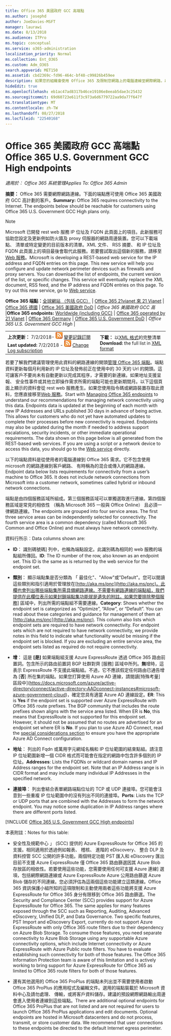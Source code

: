 ```yaml
---
title: Office 365 美國政府 GCC 高端點
ms.author: josephd
author: JoeDavies-MSFT
manager: laurawi
ms.date: 8/13/2018
ms.audience: ITPro
ms.topic: conceptual
ms.service: o365-administration
localization_priority: Normal
ms.collection: Ent_O365
ms.custom: Adm_O365
search.appverid: MET150
ms.assetid: cbd2369c-fd96-464c-bf48-c99826b459ee
description: 如果您的組織會使用 Office 365 及限制您網路上的電腦連線至網際網路，以下您會發現端點 （Fqdn、 連接埠、 Url、 IPv4 及 IPv6 位址範圍），您應該包含在您輸出允許清單以確保您電腦可以成功地使用 Office 365。
hideEdit: true
ms.openlocfilehash: eb1ac47ad8317b46ce19106e8eeab5dae3c25432
ms.sourcegitcommit: 69d60723e611f3c973a6d6779722aa9da77f647f
ms.translationtype: MT
ms.contentlocale: zh-TW
ms.lasthandoff: 08/27/2018
ms.locfileid: "22540168"
---
```

# <a name="office-365-us-government-gcc-high-endpoints"></a><span data-ttu-id="b9e43-103">Office 365 美國政府 GCC 高端點</span><span class="sxs-lookup"><span data-stu-id="b9e43-103">Office 365 U.S. Government GCC High endpoints</span></span>

 <span data-ttu-id="b9e43-104">*適用於： Office 365 系統管理*</span><span class="sxs-lookup"><span data-stu-id="b9e43-104">*Applies To: Office 365 Admin*</span></span>

<span data-ttu-id="b9e43-p101">**摘要：** Office 365 需要網際網路連線。下面的端點應可使用 Office 365 美國政府 GCC 高計劃的客戶。</span><span class="sxs-lookup"><span data-stu-id="b9e43-p101">**Summary:** Office 365 requires connectivity to the Internet. The endpoints below should be reachable for customers using Office 365 U.S. Government GCC High plans only.</span></span>
  
> [!NOTE]
> <span data-ttu-id="b9e43-p102">Microsoft 已開發 rest web 服務 IP 位址及 FQDN 此頁面上的項目。此新服務可協助您設定及更新例如防火牆及 proxy 伺服器的網路周邊裝置。您可以下載端點、 清單或特定變更的目前版本的清單。XML 文件、 RSS 摘要、 和 IP 位址及 FQDN 此頁面上的項目最後會取代此服務。若要嘗試取出這個新的服務，請移至[Web 服務](managing-office-365-endpoints.md#webservice)。</span><span class="sxs-lookup"><span data-stu-id="b9e43-p102">Microsoft is developing a REST-based web service for the IP address and FQDN entries on this page. This new service will help you configure and update network perimeter devices such as firewalls and proxy servers. You can download the list of endpoints, the current version of the list, or specific changes. This service will eventually replace the XML document, RSS feed, and the IP address and FQDN entries on this page. To try out this new service, go to [Web service](managing-office-365-endpoints.md#webservice).</span></span>
  
 <span data-ttu-id="b9e43-112">**Office 365 端點：**[全球網站 （包括 GCC）](urls-and-ip-address-ranges.md) |  [Office 365 21vianet 來 21 Vianet](urls-and-ip-address-ranges-21vianet.md)  | [Office 365 德國](office-365-germany-endpoints.md)  | [Office 365 美國政府 DoD](office-365-u-s-government-dod-endpoints.md) | *Office 365 美國政府 GCC 高* |</span><span class="sxs-lookup"><span data-stu-id="b9e43-112">**Office 365 endpoints:** [Worldwide (including GCC)](urls-and-ip-address-ranges.md) | [Office 365 operated by 21 Vianet](urls-and-ip-address-ranges-21vianet.md)  | [Office 365 Germany](office-365-germany-endpoints.md)  | [Office 365 U.S. Government DoD](office-365-u-s-government-dod-endpoints.md) | *Office 365 U.S. Government GCC High* |</span></span>
  
|||
|:-----|:-----|
|<span data-ttu-id="b9e43-113">**上次更新：** 7/2/2018- ![RSS](media/5dc6bb29-25db-4f44-9580-77c735492c4b.png) [變更記錄訂閱](https://aka.ms/usendpointrss)</span><span class="sxs-lookup"><span data-stu-id="b9e43-113">**Last updated:** 7/2/2018 - ![RSS](media/5dc6bb29-25db-4f44-9580-77c735492c4b.png) [Change Log subscription](https://aka.ms/usendpointrss)</span></span> <br/> |<span data-ttu-id="b9e43-114">**下載：** 以[XML 格式](https://aka.ms/usdefenseendpoints)的完整清單</span><span class="sxs-lookup"><span data-stu-id="b9e43-114">**Download:** the full list in [XML format](https://aka.ms/usdefenseendpoints)</span></span> <br/> |
   
 <span data-ttu-id="b9e43-p103">若要了解我們建議管理使用此資料的網路連線的開頭[管理 Office 365 端點](managing-office-365-endpoints.md)。端點資料更新每個月利用新的 IP 位址及發佈前正在使用中的 30 天的 Url 的開頭。這可讓客戶不要尚未有自動更新以完成其程序，才需要的新連線。如果地址支援呈報、 安全性事件或其他立即操作需求所需的端點可能也更新期間月。以下這個頁面上顯示的資料會從 rest web 服務產生。如果您使用指令碼或網路裝置存取此資料，您應直接移至[Web 服務](managing-office-365-endpoints.md#webservice)。</span><span class="sxs-lookup"><span data-stu-id="b9e43-p103">Start with [Managing Office 365 endpoints](managing-office-365-endpoints.md) to understand our recommendations for managing network connectivity using this data. Endpoints data is updated at the beginning of each month with new IP Addresses and URLs published 30 days in advance of being active. This allows for customers who do not yet have automated updates to complete their processes before new connectivity is required. Endpoints may also be updated during the month if needed to address support escalations, security incidents, or other immediate operational requirements. The data shown on this page below is all generated from the REST-based web services. If you are using a script or a network device to access this data, you should go to the [Web service](managing-office-365-endpoints.md#webservice) directly.</span></span>

<span data-ttu-id="b9e43-p104">以下的端點資料是從使用者的電腦連線到 Office 365 需求。它不包含使用 microsoft 的網路連線到客戶網路、 有時稱為的混合或傳入的網路連線。</span><span class="sxs-lookup"><span data-stu-id="b9e43-p104">Endpoint data below lists requirements for connectivity from a user’s machine to Office 365. It does not include network connections from Microsoft into a customer network, sometimes called hybrid or inbound network connections.</span></span>

<span data-ttu-id="b9e43-p105">端點是由四個服務區域所組成。第三個服務區域可以單獨選取進行連線。第四個服務區域是常見的相依性 （稱為 Microsoft 365 一般與 Office Online） 且必須一律網路連線。</span><span class="sxs-lookup"><span data-stu-id="b9e43-p105">The endpoints are grouped into four service areas. The first three service areas can be independently selected for connectivity. The fourth service area is a common dependency (called Microsoft 365 Common and Office Online) and must always have network connectivity.</span></span>

<span data-ttu-id="b9e43-126">資料行所示︰</span><span class="sxs-lookup"><span data-stu-id="b9e43-126">Data columns shown are:</span></span>

- <span data-ttu-id="b9e43-p106">**ID**： 識別碼號碼] 列中，也稱為端點設定。此識別碼為相同的 web 服務的端點組所傳回。</span><span class="sxs-lookup"><span data-stu-id="b9e43-p106">**ID**: The ID number of the row, also known as an endpoint set. This ID is the same as is returned by the web service for the endpoint set.</span></span>

- <span data-ttu-id="b9e43-p107">**類別**： 顯示端點集是否分類為 「 最佳化"、"Allow"或"Default"。您可以閱讀這些類別和指引適用於管理放在[http://aka.ms/pnc](http://aka.ms/pnc)。此欄也會列出哪些端點集所需具備網路連線。不需要有網路連線的端點組，我們提供在此欄位表示如果封鎖端點集功能就是遺失的附註。如果您要排除整個服務] 區域中，列出所需的端點組不需要連線。</span><span class="sxs-lookup"><span data-stu-id="b9e43-p107">**Category**: Shows whether the endpoint set is categorized as “Optimize”, “Allow”, or “Default”. You can read about these categories and guidance for management of them at [http://aka.ms/pnc](http://aka.ms/pnc). This column also lists which endpoint sets are required to have network connectivity. For endpoint sets which are not required to have network connectivity, we provide notes in this field to indicate what functionality would be missing if the endpoint set is blocked. If you are excluding an entire service area, the endpoint sets listed as required do not require connectivity.</span></span>

- <span data-ttu-id="b9e43-p108">**增**： 這是 **[是]** 如果端點組支援 Azure ExpressRoute 透過 Office 365 路由前置詞。包含所示的路由前置詞 BGP 社群對齊 [服務] 區域中所列。**無**增時，這表示 ExpressRoute 不支援此端點組。不過，它不應該假定任何路由已通告增為 [**否**] 所在集的端點。如果您打算使用 Azure AD 連線，請閱讀[特殊考量] 區段中](https://docs.microsoft.com/azure/active-directory/connect/active-directory-AADconnect-instances#microsoft-azure-government-cloud)，確定您具有適當 Azure AD 連線設定。</span><span class="sxs-lookup"><span data-stu-id="b9e43-p108">**ER**: This is **Yes** if the endpoint set is supported over Azure ExpressRoute with Office 365 route prefixes. The BGP community that includes the route prefixes shown aligns with the service area listed. When ER is **No**, this means that ExpressRoute is not supported for this endpoint set. However, it should not be assumed that no routes are advertised for an endpoint set where ER is **No**. If you plan to use Azure AD Connect, read the [special considerations section](https://docs.microsoft.com/azure/active-directory/connect/active-directory-AADconnect-instances#microsoft-azure-government-cloud) to ensure you have the appropriate Azure AD Connect configuration.</span></span>

- <span data-ttu-id="b9e43-p109">**地址**： 列出的 Fqdn 或萬用字元網域名稱和 IP 位址範圍的結束點組。請注意 IP 位址範圍新增一個 CIDR 格式而可能會在指定的網路中包含許多個別的 IP 位址。</span><span class="sxs-lookup"><span data-stu-id="b9e43-p109">**Addresses**: Lists the FQDNs or wildcard domain names and IP Address ranges for the endpoint set. Note that an IP Address range is in CIDR format and may include many individual IP Addresses in the specified network.</span></span>
 
- <span data-ttu-id="b9e43-p110">**連接埠**： 列出會結合表單網路端點位址的 TCP 或 UDP 連接埠。您可能會注意到一些重複 IP 位址範圍中的沒有列出不同的連接埠。</span><span class="sxs-lookup"><span data-stu-id="b9e43-p110">**Ports**: Lists the TCP or UDP ports that are combined with the Addresses to form the network endpoint. You may notice some duplication in IP Address ranges where there are different ports listed.</span></span>
 
[!INCLUDE [Office 365 U.S. Government GCC High endpoints](./includes/office-365-u.s.-government-gcc-high-endpoints.md)]

<span data-ttu-id="b9e43-143">本表附註：</span><span class="sxs-lookup"><span data-stu-id="b9e43-143">Notes for this table:</span></span>

- <span data-ttu-id="b9e43-p111">安全性及規範中心 」 (SCC) 提供的 Azure ExpressRoute for Office 365 的支援。相同適用於透過例如報表、 稽核、 進階的 eDiscovery、 整合 DLP 及資料控管 SCC 公開的許多功能。兩個特定功能 PST 匯入和 eDiscovery 匯出目前不支援 Azure ExpressRoute 僅 Office 365 路由篩選因其 Azure Blob 存放區的相依性。若要使用這些功能，您需要使用任何可支援 Azure 連線] 選項，包括網際網路連線或 Azure ExpressRoute Azure 公用路由篩選 Azure Blob 儲存的不同連線。您必須評估為這兩個這些功能建立這類連線。Office 365 資訊保護小組所知的這項限制和主動使用兩者這些功能將支援 Azure ExpressRoute for Office 365 身分有限移到 Office 365 路由篩選。</span><span class="sxs-lookup"><span data-stu-id="b9e43-p111">The Security and Compliance Center (SCC) provides support for Azure ExpressRoute for Office 365. The same applies for many features exposed through the SCC such as Reporting, Auditing, Advanced eDiscovery, Unified DLP, and Data Governance. Two specific features, PST Import and eDiscovery Export, currently do not support Azure ExpressRoute with only Office 365 route filters due to their dependency on Azure Blob Storage. To consume those features, you need separate connectivity to Azure Blob Storage using any supportable Azure connectivity options, which include Internet connectivity or Azure ExpressRoute with Azure Public route filters. You have to evaluate establishing such connectivity for both of those features. The Office 365 Information Protection team is aware of this limitation and is actively working to bring support for Azure ExpressRoute for Office 365 as limited to Office 365 route filters for both of those features.</span></span>

- <span data-ttu-id="b9e43-p112">還有其他選用的 Office 365 ProPlus 的端點未列出並不需要使用者啟動 Office 365 ProPlus 的應用程式及編輯文件。選用的端點裝載於 Microsoft 資料中心及請勿處理、 傳輸，或將客戶資料儲存。建議的預設網際網路輸出周邊會進入使用者連線到這些端點。</span><span class="sxs-lookup"><span data-stu-id="b9e43-p112">There are additional optional endpoints for Office 365 ProPlus that are not listed and are not required for users to launch Office 365 ProPlus applications and edit documents. Optional endpoints are hosted in Microsoft datacenters and do not process, transmit, or store customer data. We recommend that user connections to these endpoints be directed to the default Internet egress perimeter.</span></span>

